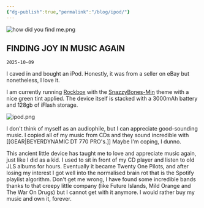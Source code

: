 ```yaml
---
{"dg-publish":true,"permalink":"/blog/ipod/"}
---
```


![how did you find me.png](/img/user/how%20did%20you%20find%20me.png)

## FINDING JOY IN MUSIC AGAIN

```
2025-10-09
```

I caved in and bought an iPod. Honestly, it was from a seller on eBay but nonetheless, I love it. 

I am currently running [Rockbox](https://www.rockbox.org/) with the [SnazzyBones-Min](https://github.com/rsh/rockbox-themes/) theme with a nice green tint applied. The device itself is stacked with a 3000mAh battery and 128gb of iFlash storage. 

![ipod.png](/img/user/images/ipod.png)

I don't think of myself as an audiophile, but I can appreciate good-sounding music. I
copied all of my music from CDs and they sound incredible with [[GEAR\|BEYERDYNAMIC DT 770 PRO's.]] Maybe I'm coping, I dunno. 

This ancient little device has taught me to love and appreciate music again, just like I did as a kid. I used to sit in front of my CD player and listen to old JLS albums for hours. Eventually it became Twenty One Pilots, and after losing my interest I got well into the normalised brain rot that is the Spotify playlist algorithm. Don't get me wrong, I have found some incredible bands thanks to that creepy little company (like Future Islands, Mild Orange and The War On Drugs) but I cannot get with it anymore. I would rather buy my music and own it, forever.

